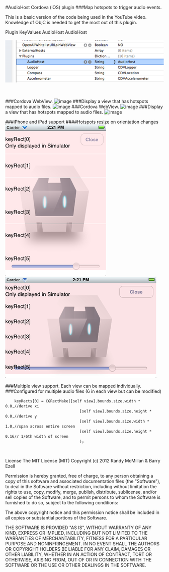 #AudioHost Cordova (iOS) plugin
###Map hotspots to trigger audio events.


This is a basic version of the code being used in the YouTube video.
Knowledge of ObjC is needed to get the most out of this plugin.

Plugin KeyValues AudioHost AudioHost<br><br>
![image](https://github.com/RandyMcMillan/AudioHost/raw/master/keyValues.png)
<br><br><br>

###Cordova WebView.
![image](https://raw.github.com/RandyMcMillan/AudioHost/master/ScreenShots/iOS%20Simulator%20Screen%20shot%20Sep%2022,%202012%209.35.41%20PM.png)
###Display a view that has hotspots mapped to audio files.
![image](https://raw.github.com/RandyMcMillan/AudioHost/master/ScreenShots/iOS%20Simulator%20Screen%20shot%20Sep%2022,%202012%209.35.43%20PM.png)
###Cordova WebView.
![image](https://raw.github.com/RandyMcMillan/AudioHost/master/ScreenShots/iOS%20Simulator%20Screen%20shot%20Sep%2022,%202012%209.35.48%20PM.png)
###Display a view that has hotspots mapped to audio files.
![image](https://raw.github.com/RandyMcMillan/AudioHost/master/ScreenShots/iOS%20Simulator%20Screen%20shot%20Sep%2022,%202012%209.35.50%20PM.png)

###iPhone and iPad support
####Hotspots resize on orientation changes
![image](https://github.com/RandyMcMillan/AudioHost/raw/master/ScreenShots/iPhonePortrait.png)
![image](https://github.com/RandyMcMillan/AudioHost/raw/master/ScreenShots/iPhoneLandscape.png)

###Multiple view support. Each view can be mapped individually.
###Configured for multiple audio files (6 in each view but can be modified)


        keyRects[0] = CGRectMake([self view].bounds.size.width * 0.0,//derive xi
                                     [self view].bounds.size.height * 0.0,//derive y
                                     [self view].bounds.size.width * 1.0,//span across entire screen
                                     [self view].bounds.size.height * 0.16// 1/6th width of screen
                                     );


<br>

License
The MIT License (MIT) Copyright (c) 2012 Randy McMillan & Barry Ezell

Permission is hereby granted, free of charge, to any person obtaining a copy of this software and associated documentation files (the "Software"), to deal in the Software without restriction, including without limitation the rights to use, copy, modify, merge, publish, distribute, sublicense, and/or sell copies of the Software, and to permit persons to whom the Software is furnished to do so, subject to the following conditions:

The above copyright notice and this permission notice shall be included in all copies or substantial portions of the Software.

THE SOFTWARE IS PROVIDED "AS IS", WITHOUT WARRANTY OF ANY KIND, EXPRESS OR IMPLIED, INCLUDING BUT NOT LIMITED TO THE WARRANTIES OF MERCHANTABILITY, FITNESS FOR A PARTICULAR PURPOSE AND NONINFRINGEMENT. IN NO EVENT SHALL THE AUTHORS OR COPYRIGHT HOLDERS BE LIABLE FOR ANY CLAIM, DAMAGES OR OTHER LIABILITY, WHETHER IN AN ACTION OF CONTRACT, TORT OR OTHERWISE, ARISING FROM, OUT OF OR IN CONNECTION WITH THE SOFTWARE OR THE USE OR OTHER DEALINGS IN THE SOFTWARE.
 
 

